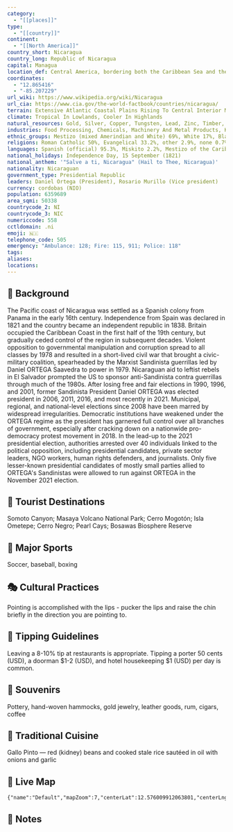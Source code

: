 ```yaml
---
category:
  - "[[places]]"
type:
  - "[[country]]"
continent:
  - "[[North America]]"
country_short: Nicaragua
country_long: Republic of Nicaragua
capital: Managua
location_def: Central America, bordering both the Caribbean Sea and the North Pacific Ocean, between Costa Rica and Honduras
coordinates:
  - "12.865416"
  - "-85.207229"
url_wiki: https://www.wikipedia.org/wiki/Nicaragua
url_cia: https://www.cia.gov/the-world-factbook/countries/nicaragua/
terrain: Extensive Atlantic Coastal Plains Rising To Central Interior Mountains; Narrow Pacific Coastal Plain Interrupted By Volcanoes
climate: Tropical In Lowlands, Cooler In Highlands
natural_resources: Gold, Silver, Copper, Tungsten, Lead, Zinc, Timber, Fish
industries: Food Processing, Chemicals, Machinery And Metal Products, Knit And Woven Apparel, Petroleum Refining And Distribution, Beverages, Footwear, Wood, Electric Wire Harness Manufacturing, Mining
ethnic_groups: Mestizo (mixed Amerindian and White) 69%, White 17%, Black 9%, Amerindian 5%
religions: Roman Catholic 50%, Evangelical 33.2%, other 2.9%, none 0.7%, unspecified 13.2% (2017 est.)
languages: Spanish (official) 95.3%, Miskito 2.2%, Mestizo of the Caribbean coast 2%, other 0.5%
national_holidays: Independence Day, 15 September (1821)
national_anthem: '"Salve a ti, Nicaragua" (Hail to Thee, Nicaragua)'
nationality: Nicaraguan
government_type: Presidential Republic
leaders: Daniel Ortega (President), Rosario Murillo (Vice president)
currency: cordobas (NIO)
population: 6359689
area_sqmi: 50338
countrycode_2: NI
countrycode_3: NIC
numericcode: 558
cctldomain: .ni
emoji: 🇳🇮
telephone_code: 505
emergency: "Ambulance: 128; Fire: 115, 911; Police: 118"
tags: 
aliases: 
locations:
---
```

## 🌱 Background
The Pacific coast of Nicaragua was settled as a Spanish colony from Panama in the early 16th century. Independence from Spain was declared in 1821 and the country became an independent republic in 1838. Britain occupied the Caribbean Coast in the first half of the 19th century, but gradually ceded control of the region in subsequent decades. Violent opposition to governmental manipulation and corruption spread to all classes by 1978 and resulted in a short-lived civil war that brought a civic-military coalition, spearheaded by the Marxist Sandinista guerrillas led by Daniel ORTEGA Saavedra to power in 1979. Nicaraguan aid to leftist rebels in El Salvador prompted the US to sponsor anti-Sandinista contra guerrillas through much of the 1980s. After losing free and fair elections in 1990, 1996, and 2001, former Sandinista President Daniel ORTEGA was elected president in 2006, 2011, 2016, and most recently in 2021. Municipal, regional, and national-level elections since 2008 have been marred by widespread irregularities. Democratic institutions have weakened under the ORTEGA regime as the president has garnered full control over all branches of government, especially after cracking down on a nationwide pro-democracy protest movement in 2018. In the lead-up to the 2021 presidential election, authorities arrested over 40 individuals linked to the political opposition, including presidential candidates, private sector leaders, NGO workers, human rights defenders, and journalists. Only five lesser-known presidential candidates of mostly small parties allied to ORTEGA's Sandinistas were allowed to run against ORTEGA in the November 2021 election.

## 📌 Tourist Destinations
Somoto Canyon; Masaya Volcano National Park; Cerro Mogotón; Isla Ometepe; Cerro Negro; Pearl Cays; Bosawas Biosphere Reserve

## 🥇 Major Sports
Soccer, baseball, boxing

## 🎭 Cultural Practices
Pointing is accomplished with the lips - pucker the lips and raise the chin briefly in the direction you are pointing to.

## 🫰 Tipping Guidelines
Leaving a 8-10% tip at restaurants is appropriate. Tipping a porter 50 cents (USD), a doorman $1-2 (USD), and hotel housekeeping $1 (USD) per day is common.

## 🎁 Souvenirs
Pottery, hand-woven hammocks, gold jewelry, leather goods, rum, cigars, coffee

## 🍲 Traditional Cuisine
Gallo Pinto — red (kidney) beans and cooked stale rice sautéed in oil with onions and garlic

## 📡 Live Map
```mapview
{"name":"Default","mapZoom":7,"centerLat":12.576009912063801,"centerLng":-85.02864878774314,"query":"","chosenMapSource":0}
```

## 📒 Notes

